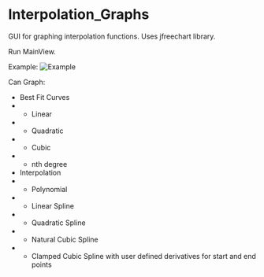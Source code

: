 # Interpolation_Graphs


GUI for graphing interpolation functions. Uses jfreechart library.

Run MainView.

Example:
![Example](username.github.com/repository/Graphing_Project_Example.png)

Can Graph:

* Best Fit Curves
* - Linear
* - Quadratic
* - Cubic
* - nth degree
* Interpolation
* - Polynomial
* - Linear Spline
* - Quadratic Spline
* - Natural Cubic Spline
* - Clamped Cubic Spline with user defined derivatives for start and end points